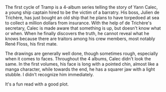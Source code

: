 The first cycle of Tramp is a 4-album series telling the story of Yann Calec, a young ship captain hired to be the victim of a barratry. His boss, Julien de Trichère, has just bought an old ship that he plans to have torpedoed at sea to collect a million dollars from insurance. With the help of de Trichère's secretary, Calec is made aware that something is up, but doesn't know what or when. When he finally discovers the truth, he cannot reveal what he knows because there are traitors among his crew members, most notably René Floss, his first mate.

The drawings are generally well done, though sometimes rough, especially when it comes to faces. Throughout the 4 albums, Calec didn't look the same. In the first volumes, his face is long with a pointed chin, almost like a manga character, while towards the end, he has a squarer jaw with a light stubble. I didn't recognize him immediately.

It's a fun read with a good plot. 
